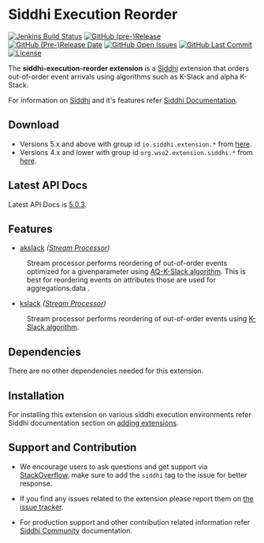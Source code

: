 Siddhi Execution Reorder
======================================

  [![Jenkins Build Status](https://wso2.org/jenkins/job/siddhi/job/siddhi-execution-reorder/badge/icon)](https://wso2.org/jenkins/job/siddhi/job/siddhi-execution-reorder/)
  [![GitHub (pre-)Release](https://img.shields.io/github/release/siddhi-io/siddhi-execution-reorder/all.svg)](https://github.com/siddhi-io/siddhi-execution-reorder/releases)
  [![GitHub (Pre-)Release Date](https://img.shields.io/github/release-date-pre/siddhi-io/siddhi-execution-reorder.svg)](https://github.com/siddhi-io/siddhi-execution-reorder/releases)
  [![GitHub Open Issues](https://img.shields.io/github/issues-raw/siddhi-io/siddhi-execution-reorder.svg)](https://github.com/siddhi-io/siddhi-execution-reorder/issues)
  [![GitHub Last Commit](https://img.shields.io/github/last-commit/siddhi-io/siddhi-execution-reorder.svg)](https://github.com/siddhi-io/siddhi-execution-reorder/commits/master)
  [![License](https://img.shields.io/badge/License-Apache%202.0-blue.svg)](https://opensource.org/licenses/Apache-2.0)

The **siddhi-execution-reorder extension** is a <a target="_blank" href="https://siddhi.io/">Siddhi</a> extension that orders out-of-order event arrivals using algorithms such as K-Slack and alpha K-Stack.

For information on <a target="_blank" href="https://siddhi.io/">Siddhi</a> and it's features refer <a target="_blank" href="https://siddhi.io/redirect/docs.html">Siddhi Documentation</a>. 

## Download

* Versions 5.x and above with group id `io.siddhi.extension.*` from <a target="_blank" href="https://mvnrepository.com/artifact/io.siddhi.extension.execution.reorder/siddhi-execution-reorder/">here</a>.
* Versions 4.x and lower with group id `org.wso2.extension.siddhi.*` from <a target="_blank" href="https://mvnrepository.com/artifact/org.wso2.extension.siddhi.execution.reorder/siddhi-execution-reorder">here</a>.

## Latest API Docs 

Latest API Docs is <a target="_blank" href="https://siddhi-io.github.io/siddhi-execution-reorder/api/5.0.3">5.0.3</a>.

## Features

* <a target="_blank" href="https://siddhi-io.github.io/siddhi-execution-reorder/api/5.0.3/#akslack-stream-processor">akslack</a> *(<a target="_blank" href="http://siddhi.io/en/v5.0/docs/query-guide/#stream-processor">Stream Processor</a>)*<br> <div style="padding-left: 1em;"><p>Stream processor performs reordering of out-of-order events optimized for a givenparameter using [AQ-K-Slack algorithm](http://dl.acm.org/citation.cfm?doid=2675743.2771828). This is best for reordering events on attributes those are used for aggregations.data .</p></div>
* <a target="_blank" href="https://siddhi-io.github.io/siddhi-execution-reorder/api/5.0.3/#kslack-stream-processor">kslack</a> *(<a target="_blank" href="http://siddhi.io/en/v5.0/docs/query-guide/#stream-processor">Stream Processor</a>)*<br> <div style="padding-left: 1em;"><p>Stream processor performs reordering of out-of-order events using [K-Slack algorithm](https://www2.informatik.uni-erlangen.de/publication/download/IPDPS2013.pdf).</p></div>

## Dependencies 

There are no other dependencies needed for this extension. 

## Installation

For installing this extension on various siddhi execution environments refer Siddhi documentation section on <a target="_blank" href="https://siddhi.io/redirect/add-extensions.html">adding extensions</a>.

## Support and Contribution

* We encourage users to ask questions and get support via <a target="_blank" href="https://stackoverflow.com/questions/tagged/siddhi">StackOverflow</a>, make sure to add the `siddhi` tag to the issue for better response.

* If you find any issues related to the extension please report them on <a target="_blank" href="https://github.com/siddhi-io/siddhi-execution-reorder/issues">the issue tracker</a>.

* For production support and other contribution related information refer <a target="_blank" href="https://siddhi.io/community/">Siddhi Community</a> documentation.
